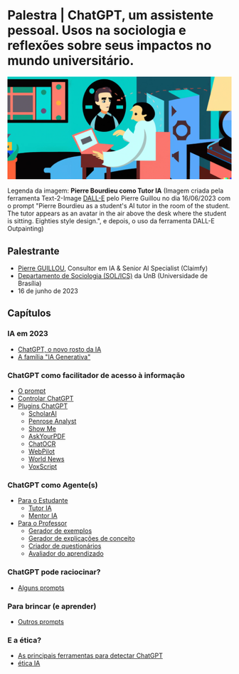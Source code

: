 # Palestra | ChatGPT, um assistente pessoal. Usos na sociologia e reflexões sobre seus impactos no mundo universitário.

<img src="imagens/AITutor_PierreBourdieu.png" alt="Pierre Bourdieu como Tutor IA (Imagem criada pela ferramenta Text-2-Image DALL-E)" title="Pierre Bourdieu como Tutor IA (Imagem criada pela ferramenta Text-2-Image DALL-E)">

Legenda da imagem: **Pierre Bourdieu como Tutor IA** (Imagem criada pela ferramenta Text-2-Image [DALL-E](https://labs.openai.com/) pelo Pierre Guillou no dia 16/06/2023 com o prompt "Pierre Bourdieu as a student's AI tutor in the room of the student. The tutor appears as an avatar in the air above the desk where the student is sitting. Eighties style design.", e depois, o uso da ferramenta DALL-E Outpainting)

## Palestrante

- [Pierre GUILLOU](https://www.linkedin.com/in/pierreguillou/), Consultor em IA & Senior AI Specialist (Claimfy)
- [Departamento de Sociologia (SOL/ICS)](http://sol.unb.br/index.php/en/) da UnB (Universidade de Brasília)
- 16 de junho de 2023

## Capítulos  

### IA em 2023
- [ChatGPT, o novo rosto da IA](capitulo1/)
- [A família "IA Generativa"](capitulo3/)

### ChatGPT como facilitador de acesso à informação
- [O prompt](capitulo5/)
- [Controlar ChatGPT](capitulo6/)
- [Plugins ChatGPT](capitulo7/)
  - [ScholarAI](capitulo7/scholarai.md)
  - [Penrose Analyst](capitulo7/penrose.md)
  - [Show Me](capitulo7/showme.md)
  - [AskYourPDF](capitulo7/askyourpdf.md)
  - [ChatOCR](capitulo7/chatocr.md)
  - [WebPilot](capitulo7/webpilot.md)
  - [World News](capitulo7/worldnews.md)
  - [VoxScript](capitulo7/voxscript.md)

### ChatGPT como Agente(s)

- [Para o Estudante](capitulo8/)
  - [Tutor IA](capitulo8/tutoria.md)
  - [Mentor IA](mentoria.md)
- [Para o Professor](capitulo9/)
  - [Gerador de exemplos](capitulo9/estrategia1.md)
  - [Gerador de explicações de conceito](capitulo9/estrategia2.md)
  - [Criador de questionários](capitulo9/estrategia3.md)
  - [Avaliador do aprendizado](capitulo9/estrategia4.md)

### ChatGPT pode raciocinar?

- [Alguns prompts](capitulo10/)
  
### Para brincar (e aprender)

- [Outros prompts](capitulo11/)

### E a ética?

- [As principais ferramentas para detectar ChatGPT](capitulo12/detectar.md)
- [ética IA](capitulo12/etica.md)

